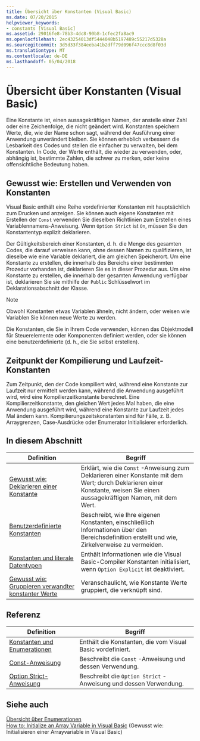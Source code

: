 ```yaml
---
title: Übersicht über Konstanten (Visual Basic)
ms.date: 07/20/2015
helpviewer_keywords:
- constants [Visual Basic]
ms.assetid: 29016fe8-78b3-4dc8-90b8-1cfec2fa8ac9
ms.openlocfilehash: 2ec43254013df5444048b5197489c55217d5328a
ms.sourcegitcommit: 3d5d33f384eeba41b2dff79d096f47ccc8d8f03d
ms.translationtype: MT
ms.contentlocale: de-DE
ms.lasthandoff: 05/04/2018
---
```

# <a name="constants-overview-visual-basic"></a>Übersicht über Konstanten (Visual Basic)
Eine Konstante ist, einen aussagekräftigen Namen, der anstelle einer Zahl oder eine Zeichenfolge, die nicht geändert wird. Konstanten speichern Werte, die, wie der Name schon sagt, während der Ausführung einer Anwendung unverändert bleiben. Sie können erheblich verbessern die Lesbarkeit des Codes und stellen die einfacher zu verwalten, bei dem Konstanten. In Code, der Werte enthält, die wieder zu verwenden, oder, abhängig ist, bestimmte Zahlen, die schwer zu merken, oder keine offensichtliche Bedeutung haben.  
  
## <a name="how-to-create-and-use-constants"></a>Gewusst wie: Erstellen und Verwenden von Konstanten  
 Visual Basic enthält eine Reihe vordefinierter Konstanten mit hauptsächlich zum Drucken und anzeigen. Sie können auch eigene Konstanten mit Erstellen der `Const` verwenden Sie dieselben Richtlinien zum Erstellen eines Variablennamens-Anweisung. Wenn `Option Strict` ist `On`, müssen Sie den Konstantentyp explizit deklarieren.  
  
 Der Gültigkeitsbereich einer Konstanten, d. h. die Menge des gesamten Codes, die darauf verweisen kann, ohne dessen Namen zu qualifizieren, ist dieselbe wie eine Variable deklariert, die am gleichen Speicherort. Um eine Konstante zu erstellen, die innerhalb des Bereichs einer bestimmten Prozedur vorhanden ist, deklarieren Sie es in dieser Prozedur aus. Um eine Konstante zu erstellen, die innerhalb der gesamten Anwendung verfügbar ist, deklarieren Sie sie mithilfe der `Public` Schlüsselwort im Deklarationsabschnitt der Klasse.  
  
> [!NOTE]
>  Obwohl Konstanten etwas Variablen ähneln, nicht ändern, oder weisen wie Variablen Sie können neue Werte zu werden.  
  
 Die Konstanten, die Sie in Ihrem Code verwenden, können das Objektmodell für Steuerelemente oder Komponenten definiert werden, oder sie können eine benutzerdefinierte (d. h., die Sie selbst erstellen).  
  
## <a name="compile-time-and-run-time-constants"></a>Zeitpunkt der Kompilierung und Laufzeit-Konstanten  
 Zum Zeitpunkt, den der Code kompiliert wird, während eine Konstante zur Laufzeit nur ermittelt werden kann, während die Anwendung ausgeführt wird, wird eine Kompilierzeitkonstante berechnet. Eine Kompilierzeitkonstante, den gleichen Wert jedes Mal haben, die eine Anwendung ausgeführt wird, während eine Konstante zur Laufzeit jedes Mal ändern kann. Kompilierungszeitskonstanten sind für Fälle, z. B. Arraygrenzen, Case-Ausdrücke oder Enumerator Initialisierer erforderlich.  
  
## <a name="in-this-section"></a>In diesem Abschnitt  
  
|Definition|Begriff|  
|---|---|  
|[Gewusst wie: Deklarieren einer Konstante](../../../../visual-basic/programming-guide/language-features/constants-enums/how-to-declare-a-constant.md)|Erklärt, wie die `Const` -Anweisung zum Deklarieren einer Konstante mit dem Wert; durch Deklarieren einer Konstante, weisen Sie einen aussagekräftigen Namen, mit dem Wert.|  
|[Benutzerdefinierte Konstanten](../../../../visual-basic/programming-guide/language-features/constants-enums/user-defined-constants.md)|Beschreibt, wie Ihre eigenen Konstanten, einschließlich Informationen über den Bereichsdefinition erstellt und wie, Zirkelverweise zu vermeiden.|  
|[Konstanten und literale Datentypen](../../../../visual-basic/programming-guide/language-features/constants-enums/constant-and-literal-data-types.md)|Enthält Informationen wie die Visual Basic-Compiler Konstanten initialisiert, wenn `Option Explicit` ist deaktiviert.|  
|[Gewusst wie: Gruppieren verwandter konstanter Werte](../../../../visual-basic/programming-guide/language-features/constants-enums/how-to-group-related-constant-values-together.md)|Veranschaulicht, wie Konstante Werte gruppiert, die verknüpft sind.|  
  
## <a name="reference"></a>Referenz  
  
|Definition|Begriff|  
|---|---|  
|[Konstanten und Enumerationen](../../../../visual-basic/language-reference/constants-and-enumerations.md)|Enthält die Konstanten, die vom Visual Basic vordefiniert.|  
|[Const-Anweisung](../../../../visual-basic/language-reference/statements/const-statement.md)|Beschreibt die `Const` -Anweisung und dessen Verwendung.|  
|[Option Strict-Anweisung](../../../../visual-basic/language-reference/statements/option-strict-statement.md)|Beschreibt die `Option Strict` -Anweisung und dessen Verwendung.|  
  
## <a name="see-also"></a>Siehe auch  
 [Übersicht über Enumerationen](../../../../visual-basic/programming-guide/language-features/constants-enums/enumerations-overview.md)  
 [How to: Initialize an Array Variable in Visual Basic](../../../../visual-basic/programming-guide/language-features/arrays/how-to-initialize-an-array-variable.md) (Gewusst wie: Initialisieren einer Arrayvariable in Visual Basic)
